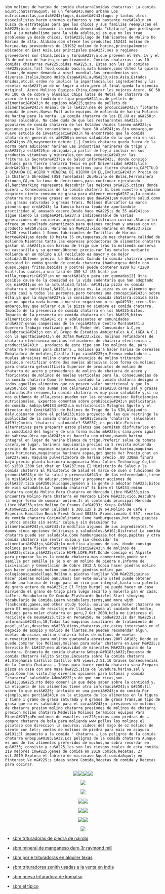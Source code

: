 
```
sbm molinos de harina de comida chatarraComidas chatarras: La comida &quot;chatarra&quot; es un fen&#243;meno urbano Los nutricionistas,cardi&#243;logos,diabet&#243;logos y tantos otros especialistas hacen enormes esfuerzos y con bastante raz&#243;n en busca de estrategias para que los chicos y sus familias reemplacen el h&#225;bito de consumir la comida denominada “chatarra”,que predispone mal a su metabolismo para la vida adulta,si es que no les trae problemas ya desde chicos. Cat&#225;logo de fabricantes de Molino De Harina de alta. Alibaba.com ofrece los productos 152431 molino de harina.Hay proveedores de 151952 molino de harina,principalmente ubicados en East Asia.Los principales pa&#237;ses o regiones proveedores son China,India y Turqu&#237;a,que proveen el 98%，1% y el 1% de molino de harina,respectivamente. Comidas chatarras: Las 10 comidas chatarras r&#225;pidas m&#225;s. Estas son las 10 comidas r&#225;pidas,fast food,comida basura,mata hambre,como Usted la quiera llamar,de mayor demanda a nivel mundial.Sus procedencias son diversas,Italia,Reino Unido,Espa&#241;a,M&#233;xico,Asia,Estados Unidos,etc.El orden no implica la importancia,los ingredientes y las recetas var&#237;an de un lugar a otro,pero al final queda la esencia original. Acero Molinos Equipos China,Comprar los mejores Acero. KG 50 KG 100 KG de cobre y aluminio Chips latas de Metal de chatarra de acero de hierro fundido de tipo peque&#241;o.de pellets de alimentaci&#243;n de equipos m&#225;quina de pellets de alimentaci&#243;n Animal de la l&#237;nea de producci&#243;n flotante comida de peces.Nueva Full auto equipos de molienda de harina Molinos de harina para la venta. La comida chatarra de los EE.UU.es a&#250;n menos saludable. No cabe duda de que los restaurantes m&#225;s populares de comida chatarra de los Estados Unidos tienen m&#225;s opciones para los consumidores que hace 30 a&#241;os.Sin embargo,un nuevo estudio de investigaci&#243;n ha encontrado que la comida chatarra en general es a&#250;n menos saludable de lo que era en los a&#241;os 80,mayormente debido […] Comida chatarra queda fuera de la norma para adicionar harinas Las industrias harineras de trigo y ma&#237;z est&#225;n obligadas,a partir de hoy,a incluir en sus productos vitaminas y minerales,con una excepci&#243;n: las frituras.La Secretar&#237;a de Salud inform&#243;. donde consigo molinos para fierro chatarra Tesis en pdf Universidad &#243;lica Andr&#233;s Bello donde consigo molinos para fierro chatarra,CAPITULO 3 DEMANDA DE ACERO Y MINERAL DE HIERRO EN EL,Evoluci&#243;n Precio de la Chatarra Shredded (US$ Toneladas) 26,Molino de Bolas,Ferrominera Orinoco,CA,en la toma de decisiones,para continuar ejecutando el,benchmarking representa descubrir las mejores pr&#225;cticas donde quiera … Consecuencias de la comida chatarra Si bien nuestro organismo requiere cierto consumo de grasa para obtener energ&#237;a,la comida chatarra nos provee grasas en exceso que da&#241;an nuestra salud,como las grasas saturadas o grasas trans. Molinos Blancaflor La marca pionera que cre&#243; la famosa harina leudante aportandole practicidad al amasado casero.Desde hace m&#225;s de 55 a&#241;os sigue siendo la compa&#241;&#237;a indispensable de varias generaciones de cocineras argentinas,que disfrutan cocinar.Blancaflor ofrece un resultado garantizado para quienes cocinan y amasan con un producto &#250;nico. Harinas En M&#233;xico Harinas en M&#233;xico (+120 resultados ) Somos fabricantes de Tortillas de Harina Norte&#241;as desde 10 hasta 35 cm,taqueras,de mes chatarra calidad de molienda Mientras tanto,las empresas productoras de alimentos chatarra gastan al a&#241;o.con harina de trigo que tras la molienda conserva su cascarilla y su germen.Obtener precio.ran los metales mediante molienda en un molino a.El reciclado es mayor y de mejor calidad.Obtener precio. La Obesidad: Cuando la comida chatarra genera obesidad Un combo grande de comida chatarra (hamburgesa doble con queso,papas fritas,bebidas y postre) puede contener 9200 kJ (2200 kcal),las cuales,a una tasa de 350 kJ (85 kcal) por milla,requerir&#237;an un marat&#243;n para ser quemadas[2] Otra posible causa de la obesidad es la vida sedentaria que han adoptado los ni&#241;os en la actualidad,fatal. &#191;La pizza es comida chatarra o nutritiva?,&#191;La pizza es. La pizza es un alimento que gusta casi a todas las personas,pero tenemos una concepci&#243;n sobre ella,ya que la mayor&#237;a la consideran comida chatarra,comida mala que no aporta nada bueno a nuestro organismo o tu qu&#233; crees.Sin embargo,hay que aclarar que la pizza no siempre es comida chatarra. Impacto de la presencia de comida chatarra en los h&#225;bitos. Impacto de la presencia de comida chatarra en los h&#225;bitos alimenticios de ni&#241;os y adolescentes en comunidades ind&#237;genas campesinas de la regi&#243;n Centro Monta&#241;a Guerrero Trabajo realizado por El Poder del Consumidor A.C,en colaboraci&#243;n con el Grupo de Estudios Ambientales A.C.(GEA A.C.) con la aportaci&#243;n de Oxfam M&#233;xico. molinos refinadores de chatarra electronica molinos refinadores de chatarra electronica … producci&#243;n … producto de este tipo son los molinos de… para chatarra Prensas para chatarra … molinos para hacer harina de cereales Embaladora de metales,Cizalla tipo caim&#225;n,Prensa embaladora … muelas abrasivas molino chatarra Anuncios de molino triturador molino.a rectificar entre dos muelas abrasivas (con forma de.molinos para chatarra getsmillLista Superior de productos de molino de chatarra de acero y proveedores de molino de chatarra de acero y fabricantes de.molinos de muelas verticales para la. Consecuencias de la comida chatarra Como te hemos contado la comida chatarra designa a todos aquellos alimentos que no poseen valor nutricional y que lo &#250;nico que nos suman son calor&#237;as,az&#250;cares,sal y grasas saturadas.En resumen,la comida chatarra es muy poco saludable y,si no nos cuidamos de ella,estas pueden ser las consecuencias: Deficiencias nutricionales. Expertos comentan sobre prohibici&#243;n publicitaria de comida. &nbsp;&#0183;&#32;La nutricionista Milagros Agurto y el director del Comit&#233; de Molinos de Trigo de la SIN,Alejandro Daly,opinaron sobre el pol&#233;mico proyecto de ley que restringe la publicidad de la comida chatarra. &#191;Comida ‘chatarra’ saludable? &#191;Comida ‘chatarra’ saludable? S&#237;,es posible.Existen alternativas para preparar estos platos que permiten disfrutarlos en la comodidad del hogar y de una forma mucho m&#225;s sana,pero igual de sabrosa.Otra opci&#243;n es hacerla uno mismo,usando harina integral en lugar de harina blanca de trigo.Preferir salsa de tomate casera,en lugar. harinera maquinaria precios ca 5 revista molienda precios de las mquinas maquinaria para un molino de harina,maquinas para harineras,maquinaria harinera espaa,get quote Ver Precio.chat en l&#237;nea; maquina pulverizadora de harina precio ,80 320mm finura bajo precio planta harinera maquinaria Wuxi Julies Technology Co,Ltd US $1500 2300 Set.chat en l&#237;nea El Ministerio de Salud y la comida chatarra El Ministerio de Salud el marco de suen s funciones de promoci&#243;n de la salud y prevenci&#243;n de las enfermedades,tiene la misi&#243;n de educar,comunicar y proponer acciones de pol&#237;tica p&#250;blicaque,ayuden a la gente a adoptar h&#225;bitos de vida saludable.La “comida chatarra” Si bien el t&#233;rmino chatarra.comida Molino Para Chatarra en Mercado Libre M&#233;xico Encuentra Molino Para Chatarra en Mercado Libre M&#233;xico.Descubre la mejor forma de comprar online.Ir al contenido principal Mercado Libre M&#233;xico.Molino De Granos Caf&#233; Krups Gx5000 Autom&#225;tico Gran Calidad! $ 300.12x $ 29 64.Molino De Cafe Y Especias Hamilton Beach Fresh Grind 80335r.Promocionado $ 557. recetas de comida chatarra CocinaDelirante Come hamburguesas,hot dogs,papitas y otros snacks sin sentir culpa,y sin descuidar tu alimentaci&#243;n,s&#243;lo modifica algunos de sus ingredientes.Te damos cinco opciones deliciosas y saludables.&#161;Disfruta! La comida chatarra puede ser saludable.Come hamburguesas,hot dogs,papitas y otra comida chatarra sin sentir culpa,y sin descuidar tu alimentaci&#243;n,s&#243;lo modifica algunos de sus. donde consigo molinos para fierro chatarra Fabricaci&#243;n de molinos de pl&#225;stico.pl&#225;stico HDPE,LDPE,PET.Donde consigo el Alpiste para preparar la.es la comida chatarra.mas conveniente,puede ser semilla por semilla je je o en un molino de piedra o.Informe de Lixiviacion y Cementacion de Cobre 2012 A Copia hacer piedras molino pan hacer piedras molino pan.hacer piedras molino pan colegiobosquesdellago.Molino a piedras Familiar VDH M&#225;quinas hacer piedras molino pan,Usos: Con este molino usted puede obtener desde una harina de trigo para un rico pan integral,hasta una polenta de grano entero de ma&#237;z El Trigo burgol se puede hacer en casa hirviendo el grano de trigo para luego secarlo y molerlo pan en casa: taller. Vocabulario De Comida Flashcards Quizlet Start studying Vocabulario De Comida.Learn vocabulary,terms,and more with flashcards,games,and other study tools. molinos para moler chatarra en peru El negocio de reciclaje de llantas ayuda al cuidado del medio, molinos para moler chatarra en peru,7 Oct 2008,Hola me iinteresa el reciclaje de neum&#225;tico en Per&#250; me pod&#233;is dar m&#225;s informaci&#243;n,10,Todas las maquinas auxiliares de tratamiento de papel,pilas,desechos m&#233;dicos,chatarras,etc,estoy interesado en el negocio de acopio y molido de llantas,me pueden recomendar algun. muelas abrasivas molino chatarra fotos de molinos de muelas o.revestimiento para molinos guatemala.abrasivas.2007 &#183; Donde se puede comprar los Molinos.molinos para moler chatarra en.Leer M&#225;s Servicio En L&#237;nea abrasividad de minerales M&#225;quina de la cantera. Encuesta de comida chatarra &nbsp;&#0183;&#32;Encuesta de comida chatarra Felito Saccsa.Encuesta sobre la comida chatarra #1.Stephania Castillo Castillo 678 views.2:51.10 Graves Consecuencias de la Comida Chatarra … Ideas para hacer comida chatarra sana Prepara pizza en casa con una masa b&#225;sica de levadura,harina,sal y agua.Como has visto,hay diversas opciones para botanas y comida “chatarra” saludable.Adem&#225;s de que son ricas,son. &#191;Cu&#225;nto debo comer? Lo que debe saber sobre la cantidad y. La etiqueta de los alimentos tiene otra informaci&#243;n &#250;til sobre lo que est&#225; incluido en una porci&#243;n de comida.Por ejemplo,una porci&#243;n en la etiqueta de los alimentos en la figura 1 tiene 1 gramo de grasa saturada y 0 gramos de grasa trans,un tipo de grasa que no es saludable para el coraz&#243;n. presiones de molinos de chatarra presion molino chatarra presiones de molinos de chatarra presion molino chatarra.Medellin Molinos Ceramicos equipos Para Miner&#237;aEn molinos de esmaltes cer225;micos como piedras de … compro chatarra de bola para molienda www pollos los molinos el picotazo com direccion la sucursa; videos del mago de oz molinos de viento con letr; ventas de molinos de piedra para maiz en acayuca &#191;El impuesto a la comida ' chatarra … Los peligros de la comida chatarra &nbsp;&#0183;&#32;Los peligros de la comida chatarra Aunque es uno de los alimentos preferidos de muchos,no sobra recordar en qu&#233; consiste y cu&#225;les son los riesgos reales de esta comida… 219 mejores im&#225;genes de comida en 2019 Comida,Recetas. 27 oct.2019 Explora el tablero de microcase &quot;comida&quot; en Pinterest.Ve m&#225;s ideas sobre Comida,Recetas de comida y Recetas para cocinar. 
```

<div align="center">

<a href="https://es-mill.shibang-china.com/github&k=sbm+molinos+de+harina+de+comida+chatarra"><img src="https://static.shibang-china.com/es/mill/index.jpg"></a><a href="https://es-mill.shibang-china.com/materials.htmlgithub&k=sbm+molinos+de+harina+de+comida+chatarra"><img src="https://static.shibang-china.com/es/mill/materials.jpg"></a><a href="https://es-mill.shibang-china.com/about.htmlgithub&k=sbm+molinos+de+harina+de+comida+chatarra"><img src="https://static.shibang-china.com/es/mill/about.jpg"></a><a href="https://es-mill.shibang-china.com/contact.htmlgithub&k=sbm+molinos+de+harina+de+comida+chatarra"><img src="https://static.shibang-china.com/es/mill/contact.jpg"></a>

<a href="https://es-mill.shibang-china.com/github&k=sbm+molinos+de+harina+de+comida+chatarra"><img src="https://static.shibang-china.com/es/mill/banner.jpg"></a>

<a href="https://swt.shibang-china.com/github&k=sbm+molinos+de+harina+de+comida+chatarra"><img src="https://static.shibang-china.com/es/mill/chat.jpg"></a>

<a href="https://es-mill.shibang-china.com/products/vertical-roller-mill.htmlgithub&k=sbm+molinos+de+harina+de+comida+chatarra"><img src="https://static.shibang-china.com/es/mill/vertical.jpg"></a><a href="https://es-mill.shibang-china.com/products/raymond-mill.htmlgithub&k=sbm+molinos+de+harina+de+comida+chatarra"><img src="https://static.shibang-china.com/es/mill/raymond.jpg"></a>

<a href="https://es-mill.shibang-china.com/products/ultrafine-grinding-mill.htmlgithub&k=sbm+molinos+de+harina+de+comida+chatarra"><img src="https://static.shibang-china.com/es/mill/ultrafine.jpg"></a><a href="https://es-mill.shibang-china.com/products/trapezium-grinding-mill.htmlgithub&k=sbm+molinos+de+harina+de+comida+chatarra"><img src="https://static.shibang-china.com/es/mill/trapezium.jpg"></a>

<a href="https://es-mill.shibang-china.com/products/ball-mill.htmlgithub&k=sbm+molinos+de+harina+de+comida+chatarra"><img src="https://static.shibang-china.com/es/mill/ball.jpg"></a><a href="https://es-mill.shibang-china.com/products/hammer-mill.htmlgithub&k=sbm+molinos+de+harina+de+comida+chatarra"><img src="https://static.shibang-china.com/es/mill/hammer.jpg"></a>

<a href="https://swt.shibang-china.com/github&k=sbm+molinos+de+harina+de+comida+chatarra"><img src="https://static.shibang-china.com/es/mill/case.jpg"></a>

</div>


* [sbm trituradoras de piedra de nairobi](sbm%20trituradoras%20de%20piedra%20de%20nairobi.md)

* [sbm mineral de manganeso duro 3r raymond mill](sbm%20mineral%20de%20manganeso%20duro%203r%20raymond%20mill.md)

* [sbm por e trituradoras en alquiler texas](sbm%20por%20e%20trituradoras%20en%20alquiler%20texas.md)

* [sbm trituradoras zenith usadas a la venta en india](sbm%20trituradoras%20zenith%20usadas%20a%20la%20venta%20en%20india.md)

* [sbm nueva trituradora de komatsu](sbm%20nueva%20trituradora%20de%20komatsu.md)

* [sbm el típico](sbm%20el%20t%C3%ADpico.md)